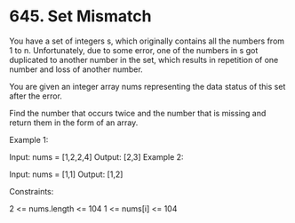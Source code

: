 # 645. Set Mismatch

You have a set of integers s, which originally contains all the numbers from 1 to n. Unfortunately, due to some error, one of the numbers in s got duplicated to another number in the set, which results in repetition of one number and loss of another number.

You are given an integer array nums representing the data status of this set after the error.

Find the number that occurs twice and the number that is missing and return them in the form of an array.

Example 1:

Input: nums = [1,2,2,4]
Output: [2,3]
Example 2:

Input: nums = [1,1]
Output: [1,2]

Constraints:

2 <= nums.length <= 104
1 <= nums[i] <= 104

